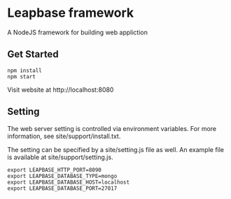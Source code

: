 Leapbase framework
==================

A NodeJS framework for building web appliction


Get Started
-----------

```
npm install 
npm start
```

Visit website at  http://localhost:8080


Setting
-------

The web server setting is controlled via environment variables.
For more information, see site/support/install.txt.

The setting can be specified by a site/setting.js file as well.
An example file is available at site/support/setting.js.

```
export LEAPBASE_HTTP_PORT=8090
export LEAPBASE_DATABASE_TYPE=mongo
export LEAPBASE_DATABASE_HOST=localhost
export LEAPBASE_DATABASE_PORT=27017
```
